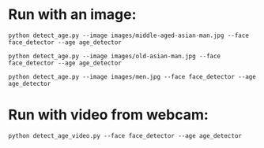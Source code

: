 # Run with an image:
```
python detect_age.py --image images/middle-aged-asian-man.jpg --face face_detector --age age_detector
```

```
python detect_age.py --image images/old-asian-man.jpg --face face_detector --age age_detector
```

```
python detect_age.py --image images/men.jpg --face face_detector --age age_detector
```

# Run with video from webcam:

```
python detect_age_video.py --face face_detector --age age_detector
```